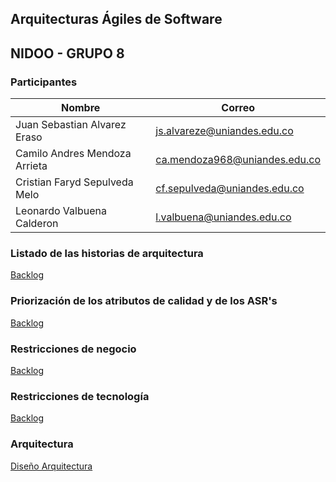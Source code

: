 ## Arquitecturas Ágiles de Software
## NIDOO -  GRUPO 8

### Participantes

Nombre                        | Correo
----------------------------- | -------------------------------
Juan Sebastian Alvarez Eraso  | js.alvareze@uniandes.edu.co
Camilo Andres Mendoza Arrieta | ca.mendoza968@uniandes.edu.co
Cristian Faryd Sepulveda Melo | cf.sepulveda@uniandes.edu.co
Leonardo Valbuena Calderon    | l.valbuena@uniandes.edu.co

### Listado de las historias de arquitectura

[Backlog](backlog.md)


### Priorización de los atributos de calidad y de los ASR's

[Backlog](atributos-calidad.md)

### Restricciones de negocio

[Backlog](restricciones-negocio.md)

### Restricciones de tecnología

[Backlog](restricciones-tecnologia.md)


### Arquitectura

[Diseño Arquitectura](arquitectura.md)


